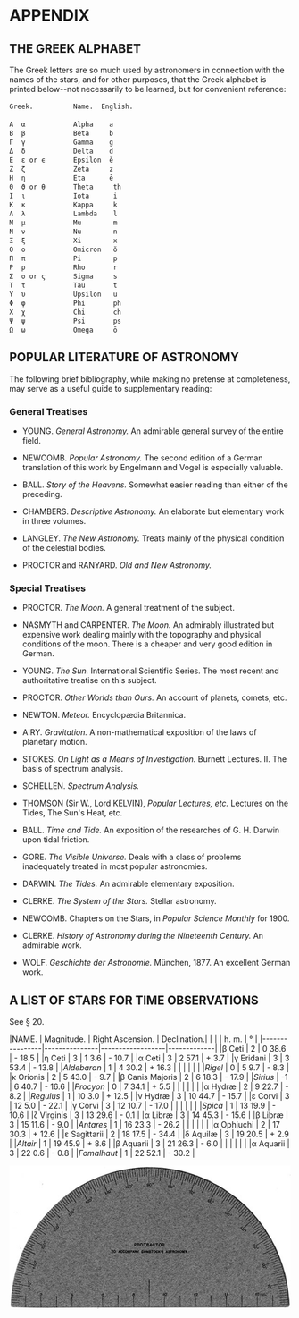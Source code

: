# APPENDIX

## THE GREEK ALPHABET

The Greek letters are so much used by astronomers in connection with the
names of the stars, and for other purposes, that the Greek alphabet is
printed below--not necessarily to be learned, but for convenient
reference:

    Greek.          Name.  English.

    Α  α            Alpha    a
    Β  β            Beta     b
    Γ  γ            Gamma    g
    Δ  δ            Delta    d
    Ε  ε or ϵ       Epsilon  ĕ
    Ζ  ζ            Zeta     z
    Η  η            Eta      ē
    Θ  ϑ or θ       Theta     th
    Ι  ι            Iota      i
    Κ  κ            Kappa     k
    Λ  λ            Lambda    l
    Μ  μ            Mu        m
    Ν  ν            Nu        n
    Ξ  ξ            Xi        x
    Ο  ο            Omicron   ŏ
    Π  π            Pi        p
    Ρ  ρ            Rho       r
    Σ  σ or ς       Sigma     s
    Τ  τ            Tau       t
    Υ  υ            Upsilon   u
    Φ  φ            Phi       ph
    Χ  χ            Chi       ch
    Ψ  ψ            Psi       ps
    Ω  ω            Omega     ō


## POPULAR LITERATURE OF ASTRONOMY

The following brief bibliography, while making no pretense at
completeness, may serve as a useful guide to supplementary reading:

### General Treatises

*   YOUNG. _General Astronomy._ An admirable general survey of the
    entire field.

*   NEWCOMB. _Popular Astronomy._ The second edition of a German
    translation of this work by Engelmann and Vogel is especially
    valuable.

*   BALL. _Story of the Heavens._ Somewhat easier reading than
    either of the preceding.

*   CHAMBERS. _Descriptive Astronomy._ An elaborate but elementary
    work in three volumes.

*   LANGLEY. _The New Astronomy._ Treats mainly of the physical
    condition of the celestial bodies.

*   PROCTOR and RANYARD. _Old and New Astronomy._

### Special Treatises

*   PROCTOR. _The Moon._ A general treatment of the subject.

*   NASMYTH and CARPENTER. _The Moon._ An admirably illustrated but
    expensive work dealing mainly with the topography and physical
    conditions of the moon. There is a cheaper and very good edition
    in German.

*   YOUNG. _The Sun._ International Scientific Series. The most
    recent and authoritative treatise on this subject.

*   PROCTOR. _Other Worlds than Ours._ An account of planets,
    comets, etc.

*   NEWTON. _Meteor._ Encyclopædia Britannica.

*   AIRY. _Gravitation._ A non-mathematical exposition of the laws
    of planetary motion.

*   STOKES. _On Light as a Means of Investigation._ Burnett
    Lectures. II. The basis of spectrum analysis.

*   SCHELLEN. _Spectrum Analysis._

*   THOMSON (Sir W., Lord KELVIN), _Popular Lectures, etc._ Lectures
    on the Tides, The Sun's Heat, etc.

*   BALL. _Time and Tide._ An exposition of the researches of G. H.
    Darwin upon tidal friction.

*   GORE. _The Visible Universe._ Deals with a class of problems
    inadequately treated in most popular astronomies.

*   DARWIN. _The Tides._ An admirable elementary exposition.

*   CLERKE. _The System of the Stars._ Stellar astronomy.

*   NEWCOMB. Chapters on the Stars, in _Popular Science Monthly_ for
    1900.

*   CLERKE. _History of Astronomy during the Nineteenth Century._ An
    admirable work.

*   WOLF. _Geschichte der Astronomie._ München, 1877. An excellent
    German work.

## A LIST OF STARS FOR TIME OBSERVATIONS

See § 20.

|NAME.           |  Magnitude.   | Right Ascension. | Declination.|
|                |               |     h. m.        |      °      |
|----------------|---------------|------------------|-------------|
|β Ceti          |       2       |     0 38.6       |    - 18.5   |
|η Ceti          |       3       |     1  3.6       |    - 10.7   |
|α Ceti          |       3       |     2 57.1       |    +  3.7   |
|γ Eridani       |       3       |     3 53.4       |    - 13.8   |
|_Aldebaran_     |       1       |     4 30.2       |    + 16.3   |
|                |               |                  |             |
|_Rigel_         |       0       |     5  9.7       |    -  8.3   |
|κ Orionis       |       2       |     5 43.0       |    -  9.7   |
|β Canis Majoris |       2       |     6 18.3       |    - 17.9   |
|_Sirius_        |      -1       |     6 40.7       |    - 16.6   |
|_Procyon_       |       0       |     7 34.1       |    +  5.5   |
|                |               |                  |             |
|α Hydræ         |       2       |     9 22.7       |    -  8.2   |
|_Regulus_       |       1       |    10  3.0       |    + 12.5   |
|ν Hydræ         |       3       |    10 44.7       |    - 15.7   |
|ε Corvi         |       3       |    12  5.0       |    - 22.1   |
|γ Corvi         |       3       |    12 10.7       |    - 17.0   |
|                |               |                  |             |
|_Spica_         |       1       |    13 19.9       |    - 10.6   |
|ζ Virginis      |       3       |    13 29.6       |    -  0.1   |
|α Libræ         |       3       |    14 45.3       |    - 15.6   |
|β Libræ         |       3       |    15 11.6       |    -  9.0   |
|_Antares_       |       1       |    16 23.3       |    - 26.2   |
|                |               |                  |             |
|α Ophiuchi      |       2       |    17 30.3       |    + 12.6   |
|ε Sagittarii    |       2       |    18 17.5       |    - 34.4   |
|δ Aquilæ        |       3       |    19 20.5       |    +  2.9   |
|_Altair_        |       1       |    19 45.9       |    +  8.6   |
|β Aquarii       |       3       |    21 26.3       |    -  6.0   |
|                |               |                  |             |
|α Aquarii       |       3       |    22  0.6       |    -  0.8   |
|_Fomalhaut_     |       1       |    22 52.1       |    - 30.2   |

![PROTRACTOR TO ACCOMPANY COMSTOCK'S ASTRONOMY][img13]

[img13]: assets/i431.jpg "PROTRACTOR TO ACCOMPANY COMSTOCK'S ASTRONOMY"
